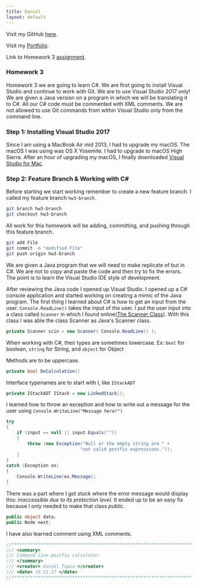```yaml
---
title: Daniel
layout: default
---
```


Visit my GitHub [here](https://github.com/tapiad).

Visit my [Portfolio](https://tapiad.github.io).

Link to Homework 3 [assignment](http://www.wou.edu/~morses/classes/cs46x/assignments/HW3.html).

### Homework 3

Homework 3 we are going to learn C#. We are first going to install Visual Studio and continue to work with Git. We are to use Visual Studio 2017 only! We are given a Java version on a program in which we will be translating it to C#. All our C# code must be commented with XML comments. We are not allowed to use Git commands from within Visual Studio only from the command line.


### Step 1: Installing Visual Studio 2017

Since I am using a MacBook Air mid 2013, I had to upgrade my macOS. The macOS I was using was OS X Yosemite. I had to upgrade to macOS High Sierra. After an hour of upgrading my macOS, I finally downloaded [Visual Studio for Mac](https://www.visualstudio.com/vs/visual-studio-mac/).


### Step 2: Feature Branch & Working with C#

Before starting we start working remember to create a new feature branch. I called my feature branch `hw3-branch`.

```bash
git branch hw3-branch
git checkout hw3-branch
```    

All work for this homework will be adding, committing, and pushing through this feature branch.

```bash
git add File
git commit -m "modified File"
git push origin hw3-branch
```

We are given a Java program that we will need to make replicate of but in C#. We are not to copy and paste the code and then try to fix the errors. The point is to learn the Visual Studio IDE style of development.

After reviewing the Java code I opened up Visual Studio. I opened up a C# console application and started working on creating a mimic of the Java program. The first thing I learned about C# is how to get an input from the user. `Console.ReadLine()` takes the input of the user. I put the user input into a class called `Scanner` in which I found online([The Scanner Class](https://stackoverflow.com/questions/722270/is-there-an-equivalent-to-the-scanner-class-in-c-sharp-for-strings)). With this class I was able the class Scanner as Java's Scanner class.

```cs
private Scanner scin = new Scanner( Console.ReadLine() );
```

When working with C#, their types are sometimes lowercase. Ex: `bool` for boolean, `string` for String, and `object` for Object

Methods are to be uppercase. 

```cs
private bool DoCalculation()
```

Interface typenames are to start with I, like `IStackADT`

```cs
private IStackADT IStack = new LinkedStack();
```

I learned how to throw an exception and how to write out a message for the user using `Console.WriteLine("Message here!")`

```cs
try
{
    if (input == null || input.Equals(""))
    {
        throw (new Exception("Null or the empty string are " +
                            "not valid postfix expressions."));
    }
}
catch (Exception ex)
{
    Console.WriteLine(ex.Message);
}
```

There was a part where I got stuck where the error message would display this: *inaccessible due to its protection level*. It ended up to be an easy fix because I only needed to make that class *public*.

```cs
public object data;
public Node next;
```


I have also learned comment using XML comments. 

```cs
//*********************************************************************************
/// <summary>
/// Command line postfix calculator.  
/// </summary>
/// <creator> Daniel Tapia </creator>
/// <date> 10.31.17 </date>
//*********************************************************************************
```








